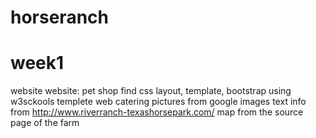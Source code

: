 # horseranch
# week1
website 
website: pet shop
find css layout, template, bootstrap
using w3sckools templete web catering
pictures from google images
text info from http://www.riverranch-texashorsepark.com/
map from the source page of the farm
